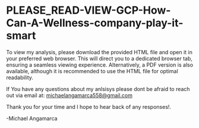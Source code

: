 # PLEASE_READ-VIEW-GCP-How-Can-A-Wellness-company-play-it-smart
To view my analysis, please download the provided HTML file and open it in your preferred web browser. This will direct you to a dedicated browser tab, ensuring a seamless viewing experience. Alternatively, a PDF version is also available, although it is recommended to use the HTML file for optimal readability.

If You have any questions about my anlsisys please dont be afraid to reach out via email at: michaelangamarca558@gmail.com

Thank you for your time and I hope to hear back of any responses!.

-Michael Angamarca
